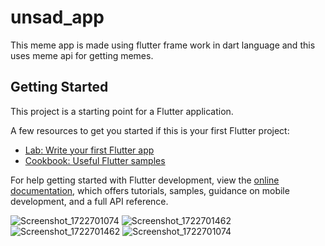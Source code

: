 # unsad_app

This meme app is made using flutter frame work in dart language and this uses meme api for getting memes.


## Getting Started

This project is a starting point for a Flutter application.

A few resources to get you started if this is your first Flutter project:

- [Lab: Write your first Flutter app](https://docs.flutter.dev/get-started/codelab)
- [Cookbook: Useful Flutter samples](https://docs.flutter.dev/cookbook)

For help getting started with Flutter development, view the
[online documentation](https://docs.flutter.dev/), which offers tutorials,
samples, guidance on mobile development, and a full API reference.

![Screenshot_1722701074](https://github.com/user-attachments/assets/2296b081-596e-4af9-9cde-9b0a01388528)
![Screenshot_1722701462](https://github.com/user-attachments/assets/5accc38c-cceb-4ccc-90a4-84710657d80b)
![Screenshot_1722701462](https://github.com/user-attachments/assets/aa175655-4899-40b8-8f60-54b32b44141a)
![Screenshot_1722701074](https://github.com/user-attachments/assets/5e31d963-16e3-4c22-8fb6-749c860457b9)
